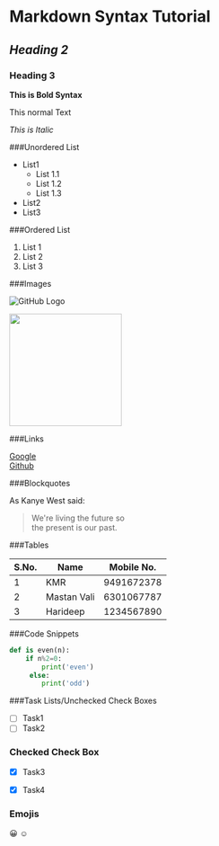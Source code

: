 # Markdown Syntax Tutorial
## *Heading 2*
### Heading 3

**This is Bold Syntax**

This normal Text

*This is Italic*

###Unordered List

* List1
   * List 1.1
   * List 1.2
   * List 1.3
* List2
* List3

###Ordered List

1. List 1
2. List 2
3. List 3

###Images

![GitHub Logo](https://i.pinimg.com/564x/84/d0/19/84d019cd3db9a5def365b3e4e254cd3f.jpg)

<img src="https://i.pinimg.com/564x/84/d0/19/84d019cd3db9a5def365b3e4e254cd3f.jpg" height=200 width=200>  

###Links

[Google](https://google.com) <br>
[Github](https://github.com)

###Blockquotes

As Kanye West said:

> We're living the future so <br>
> the present is our past.

###Tables

S.No.|Name|Mobile No.
-----|----|-----------
 1|KMR|9491672378
 2|Mastan Vali|6301067787
 3|Harideep|1234567890
 
###Code Snippets

```python
def is even(n):
    if n%2=0:
        print('even')
     else:
        print('odd')
  ```
  
  ###Task Lists/Unchecked Check Boxes
 
 - [ ] Task1
 - [ ] Task2

### Checked Check Box 

- [x] Task3
- [x] Task4
  
  
### Emojis

:grinning:
:relaxed:




